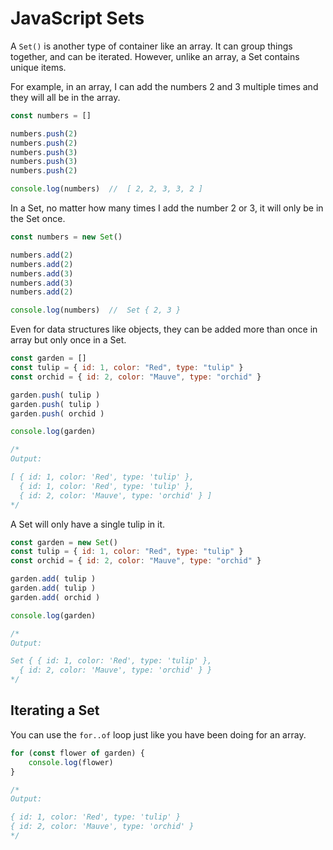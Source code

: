 # JavaScript Sets

A `Set()` is another type of container like an array. It can group things together, and can be iterated. However, unlike an array, a Set contains unique items.

For example, in an array, I can add the numbers 2 and 3 multiple times and they will all be in the array.

```js
const numbers = []

numbers.push(2)
numbers.push(2)
numbers.push(3)
numbers.push(3)
numbers.push(2)

console.log(numbers)  //  [ 2, 2, 3, 3, 2 ]
```

In a Set, no matter how many times I add the number 2 or 3, it will only be in the Set once.

```js
const numbers = new Set()

numbers.add(2)
numbers.add(2)
numbers.add(3)
numbers.add(3)
numbers.add(2)

console.log(numbers)  //  Set { 2, 3 }
```

Even for data structures like objects, they can be added more than once in array but only once in a Set.

```js
const garden = []
const tulip = { id: 1, color: "Red", type: "tulip" }
const orchid = { id: 2, color: "Mauve", type: "orchid" }

garden.push( tulip )
garden.push( tulip )
garden.push( orchid )

console.log(garden)

/*
Output:

[ { id: 1, color: 'Red', type: 'tulip' }, 
  { id: 1, color: 'Red', type: 'tulip' }, 
  { id: 2, color: 'Mauve', type: 'orchid' } ] 
*/
```

A Set will only have a single tulip in it.

```js
const garden = new Set()
const tulip = { id: 1, color: "Red", type: "tulip" }
const orchid = { id: 2, color: "Mauve", type: "orchid" }

garden.add( tulip )
garden.add( tulip )
garden.add( orchid )

console.log(garden)

/*
Output:

Set { { id: 1, color: 'Red', type: 'tulip' }, 
  { id: 2, color: 'Mauve', type: 'orchid' } } 
*/
```

## Iterating a Set

You can use the `for..of` loop just like you have been doing for an array.

```js
for (const flower of garden) {
    console.log(flower)
}

/*
Output:

{ id: 1, color: 'Red', type: 'tulip' } 
{ id: 2, color: 'Mauve', type: 'orchid' } 
*/
```
